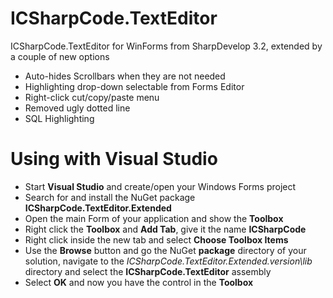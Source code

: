 # ICSharpCode.TextEditor
ICSharpCode.TextEditor for WinForms from SharpDevelop 3.2, extended by a couple of new options

* Auto-hides Scrollbars when they are not needed
* Highlighting drop-down selectable from Forms Editor
* Right-click cut/copy/paste menu
* Removed ugly dotted line
* SQL Highlighting

# Using with Visual Studio #
 - Start **Visual Studio** and create/open your Windows Forms project
 - Search for and install the NuGet package **ICSharpCode.TextEditor.Extended**
 - Open the main Form of your application and show the **Toolbox**
 - Right click the **Toolbox** and **Add Tab**, give it the name **ICSharpCode**
 - Right click inside the new tab and select **Choose Toolbox Items**
 - Use the **Browse** button and go the NuGet **package** directory of your solution, navigate to the *ICSharpCode.TextEditor.Extended.version\lib* directory and select the **ICSharpCode.TextEditor** assembly
 - Select **OK** and now you have the control in the **Toolbox**